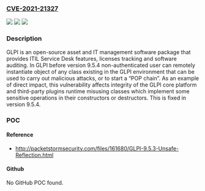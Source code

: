 ### [CVE-2021-21327](https://cve.mitre.org/cgi-bin/cvename.cgi?name=CVE-2021-21327)
![](https://img.shields.io/static/v1?label=Product&message=glpi&color=blue)
![](https://img.shields.io/static/v1?label=Version&message=n%2Fa&color=blue)
![](https://img.shields.io/static/v1?label=Vulnerability&message=CWE-862%20Missing%20Authorization&color=brighgreen)

### Description

GLPI is an open-source asset and IT management software package that provides ITIL Service Desk features, licenses tracking and software auditing. In GLPI before version 9.5.4 non-authenticated user can remotely instantiate object of any class existing in the GLPI environment that can be used to carry out malicious attacks, or to start a “POP chain”. As an example of direct impact, this vulnerability affects integrity of the GLPI core platform and third-party plugins runtime misusing classes which implement some sensitive operations in their constructors or destructors. This is fixed in version 9.5.4.

### POC

#### Reference
- http://packetstormsecurity.com/files/161680/GLPI-9.5.3-Unsafe-Reflection.html

#### Github
No GitHub POC found.

